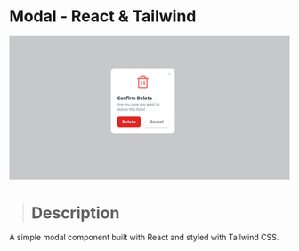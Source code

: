 # Modal - React & Tailwind

![preview](./github/preview.png)

> # Description

A simple modal component built with React and styled with Tailwind CSS.